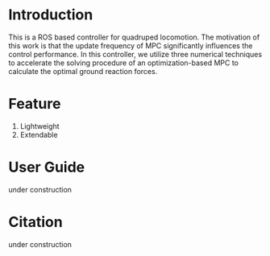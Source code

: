 # Introduction
This is a ROS based controller for quadruped locomotion. The motivation of this work is that the update frequency of MPC significantly influences the control performance. In this controller, we utilize three numerical techniques to accelerate the solving procedure of an optimization-based MPC to calculate the optimal ground reaction forces.
# Feature
1. Lightweight
2. Extendable
# User Guide
under construction
# Citation
under construction

